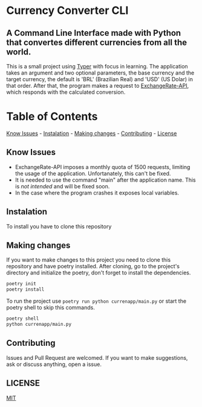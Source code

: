 # Currency Converter CLI

## A Command Line Interface made with Python that convertes different currencies from all the world.

This is a small project using [Typer](https://github.com/tiangolo/typer) with focus in learning. The application takes an argument and two optional parameters, the base currency and the target currency, the default is 'BRL' (Brazilian Real) and 'USD' (US Dolar) in that order. After that, the program makes a request to [ExchangeRate-API](https://www.exchangerate-api.com/), which responds with the calculated conversion.

# Table of Contents

[Know Issues](#KnowIsssues) - [Instalation](#Instalation) - [Making changes](#MakingChanges) - [Contributing](#Contributing) - [License](#License)

## Know Issues

- ExchangeRate-API imposes a monthly quota of 1500 requests, limiting the usage of the application. Unfortanately, this can't be fixed.
- It is needed to use the command "main" after the application name. This is _not intended_ and will be fixed soon.
- In the case where the program crashes it exposes local variables.

## Instalation

To install you have to clone this repository

## Making changes

If you want to make changes to this project you need to clone this repository and have poetry installed.
After cloning, go to the project's directory and initialize the poetry, don't forget to install the dependencies.

```bash
poetry init
poetry install
```

To run the project use `poetry run python currenapp/main.py` or start the poetry shell to skip this commands.

```zsh
poetry shell
python currenapp/main.py
```

## Contributing

Issues and Pull Request are welcomed. If you want to make suggestions, ask or discuss anything, open a issue.

## LICENSE

[MIT](./LICENSE.md)
